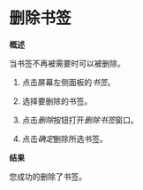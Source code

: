 # 删除书签

**概述**

当书签不再被需要时可以被删除。

1. 点击屏幕左侧面板的*书签*。

2. 选择要删除的书签。

3. 点击*删除*按钮打开*删除书签*窗口。

4. 点击*确定*删除所选书签。

**结果**

您成功的删除了书签。

